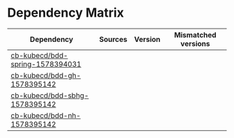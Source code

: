 # Dependency Matrix

Dependency | Sources | Version | Mismatched versions
---------- | ------- | ------- | -------------------
[cb-kubecd/bdd-spring-1578394031](https://github.com/cb-kubecd/bdd-spring-1578394031.git) |  | []() | 
[cb-kubecd/bdd-gh-1578395142](https://github.com/cb-kubecd/bdd-gh-1578395142.git) |  | []() | 
[cb-kubecd/bdd-sbhg-1578395142](https://github.com/cb-kubecd/bdd-sbhg-1578395142.git) |  | []() | 
[cb-kubecd/bdd-nh-1578395142](https://github.com/cb-kubecd/bdd-nh-1578395142.git) |  | []() | 
